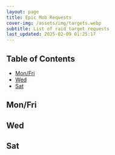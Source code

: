 ```yaml
---
layout: page
title: Epic Mob Requests
cover-img: /assets/img/targets.webp
subtitle: List of raid target requests
last_updated: 2025-02-09 01:25:17
---
```


## Table of Contents

- [Mon/Fri](#mon-fri)
- [Wed](#wed)
- [Sat](#sat)


## Mon/Fri

## Wed

## Sat
